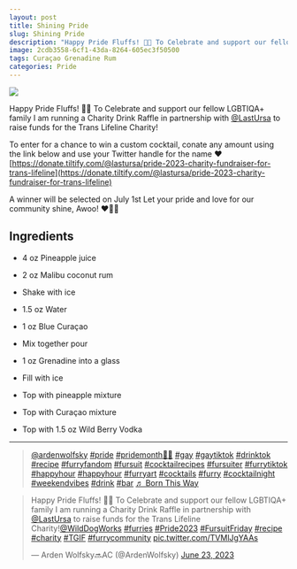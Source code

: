 ```yaml
--- 
layout: post
title: Shining Pride
slug: Shining Pride
description: "Happy Pride Fluffs! 🏳️‍🌈 To Celebrate and support our fellow LGBTIQA+ family I am running a Charity Drink Raffle in partnership with @LastUrsa to raise funds for the Trans Lifeline Charity!"
image: 2cdb3558-6cf1-43da-8264-605ec3f50500
tags: Curaçao Grenadine Rum
categories: Pride
---
```

<div class="drink-image-post"><img src="{{ site.cdn }}{{ page.image }}/public"></div>

Happy Pride Fluffs! 🏳️‍🌈 To Celebrate and support our fellow LGBTIQA+ family I am running a Charity Drink Raffle in partnership with [@LastUrsa](https://twitter.com/LastUrsa) to raise funds for the Trans Lifeline Charity!

To enter for a chance to win a custom cocktail, conate any amount using the link below and use your Twitter handle for the name ❤️
[https://donate.tiltify.com/@lastursa/pride-2023-charity-fundraiser-for-trans-lifeline](https://donate.tiltify.com/@lastursa/pride-2023-charity-fundraiser-for-trans-lifeline)

A winner will be selected on July 1st Let your pride and love for our community shine, Awoo! ❤️🏳️‍🌈

## Ingredients
* 4 oz Pineapple juice
* 2 oz Malibu coconut rum
* Shake with ice


* 1.5 oz Water
* 1 oz Blue Curaçao
* Mix together pour
* 1 oz Grenadine into a glass
* Fill with ice
* Top with pineapple mixture
* Top with Curaçao mixture
* Top with 1.5 oz Wild Berry Vodka

<hr>

<div class="drink-media">
<blockquote class="tiktok-embed" cite="https://www.tiktok.com/@ardenwolfsky/video/7248015600620965163" data-video-id="7248015600620965163" style="max-width: 605px;min-width: 325px;" > <section> <a target="_blank" title="@ardenwolfsky" href="https://www.tiktok.com/@ardenwolfsky?refer=embed" rel="noopener">@ardenwolfsky</a> <a title="pride" target="_blank" href="https://www.tiktok.com/tag/pride?refer=embed" rel="noopener">#pride</a> <a title="pridemonth🏳️‍🌈" target="_blank" href="https://www.tiktok.com/tag/pridemonth%F0%9F%8F%B3%EF%B8%8F%E2%80%8D%F0%9F%8C%88?refer=embed" rel="noopener">#pridemonth🏳️‍🌈</a> <a title="gay" target="_blank" href="https://www.tiktok.com/tag/gay?refer=embed" rel="noopener">#gay</a> <a title="gaytiktok" target="_blank" href="https://www.tiktok.com/tag/gaytiktok?refer=embed" rel="noopener">#gaytiktok</a> <a title="drinktok" target="_blank" href="https://www.tiktok.com/tag/drinktok?refer=embed" rel="noopener">#drinktok</a> <a title="recipe" target="_blank" href="https://www.tiktok.com/tag/recipe?refer=embed" rel="noopener">#recipe</a> <a title="furryfandom" target="_blank" href="https://www.tiktok.com/tag/furryfandom?refer=embed" rel="noopener">#furryfandom</a> <a title="fursuit" target="_blank" href="https://www.tiktok.com/tag/fursuit?refer=embed" rel="noopener">#fursuit</a> <a title="cocktailrecipes" target="_blank" href="https://www.tiktok.com/tag/cocktailrecipes?refer=embed" rel="noopener">#cocktailrecipes</a> <a title="fursuiter" target="_blank" href="https://www.tiktok.com/tag/fursuiter?refer=embed" rel="noopener">#fursuiter</a> <a title="furrytiktok" target="_blank" href="https://www.tiktok.com/tag/furrytiktok?refer=embed" rel="noopener">#furrytiktok</a> <a title="happyhour" target="_blank" href="https://www.tiktok.com/tag/happyhour?refer=embed" rel="noopener">#happyhour</a> <a title="happyhour" target="_blank" href="https://www.tiktok.com/tag/happyhour?refer=embed" rel="noopener">#happyhour</a> <a title="furryart" target="_blank" href="https://www.tiktok.com/tag/furryart?refer=embed" rel="noopener">#furryart</a> <a title="cocktails" target="_blank" href="https://www.tiktok.com/tag/cocktails?refer=embed" rel="noopener">#cocktails</a> <a title="furry" target="_blank" href="https://www.tiktok.com/tag/furry?refer=embed" rel="noopener">#furry</a> <a title="cocktailnight" target="_blank" href="https://www.tiktok.com/tag/cocktailnight?refer=embed" rel="noopener">#cocktailnight</a> <a title="weekendvibes" target="_blank" href="https://www.tiktok.com/tag/weekendvibes?refer=embed" rel="noopener">#weekendvibes</a> <a title="drink" target="_blank" href="https://www.tiktok.com/tag/drink?refer=embed" rel="noopener">#drink</a> <a title="bar" target="_blank" href="https://www.tiktok.com/tag/bar?refer=embed" rel="noopener">#bar</a> <a target="_blank" title="♬ Born This Way" href="https://www.tiktok.com/music/Born-This-Way-6936362925390628866?refer=embed" rel="noopener">♬ Born This Way</a> </section> </blockquote> <script async src="https://www.tiktok.com/embed.js"></script>

<blockquote class="twitter-tweet tw-align-center"><p lang="en" dir="ltr">Happy Pride Fluffs! 🏳️‍🌈 To Celebrate and support our fellow LGBTIQA+ family I am running a Charity Drink Raffle in partnership with <a href="https://twitter.com/LastUrsa?ref_src=twsrc%5Etfw">@LastUrsa</a> to raise funds for the Trans Lifeline Charity!<a href="https://twitter.com/WildDogWorks?ref_src=twsrc%5Etfw">@WildDogWorks</a> <a href="https://twitter.com/hashtag/furries?src=hash&amp;ref_src=twsrc%5Etfw">#furries</a> <a href="https://twitter.com/hashtag/Pride2023?src=hash&amp;ref_src=twsrc%5Etfw">#Pride2023</a> <a href="https://twitter.com/hashtag/FursuitFriday?src=hash&amp;ref_src=twsrc%5Etfw">#FursuitFriday</a> <a href="https://twitter.com/hashtag/recipe?src=hash&amp;ref_src=twsrc%5Etfw">#recipe</a> <a href="https://twitter.com/hashtag/charity?src=hash&amp;ref_src=twsrc%5Etfw">#charity</a> <a href="https://twitter.com/hashtag/TGIF?src=hash&amp;ref_src=twsrc%5Etfw">#TGIF</a> <a href="https://twitter.com/hashtag/furrycommunity?src=hash&amp;ref_src=twsrc%5Etfw">#furrycommunity</a> <a href="https://t.co/TVMlJgYAAs">pic.twitter.com/TVMlJgYAAs</a></p>&mdash; Arden Wolfsky🔜AC (@ArdenWolfsky) <a href="https://twitter.com/ArdenWolfsky/status/1672374922377666560?ref_src=twsrc%5Etfw">June 23, 2023</a></blockquote> <script async src="https://platform.twitter.com/widgets.js" charset="utf-8"></script>
</div>
